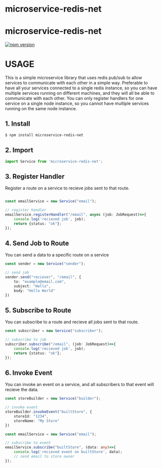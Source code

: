 # microservice-redis-net

# microservice-redis-net

[![npm version](https://badge.fury.io/js/microservice-redis-net.svg)](https://www.npmjs.com/package/microservice-redis-net)

# USAGE

This is a simple microservice library that uses redis pub/sub to allow services to communicate with each other in a simple way.
Preferable to have all your services connected to a single redis instance, so you can have multiple services running on different machines, and they will all be able to communicate with each other.
You can only register handlers for one service on a single node instance, so you cannot have multiple services running on the same node instance.

## 1. Install

```bash
$ npm install microservice-redis-net
```

## 2. Import

```typescript
import Service from 'microservice-redis-net';
```

## 3. Register Handler
Register a route on a service to recieve jobs sent to that route.
```typescript

const emailService = new Service("email");

// register handler
emailService.registerHandler("/email", async (job: JobRequest)=>{
    console.log('recieved job', job);
    return {status: "ok"};
});

```

## 4. Send Job to Route
You can send a data to a specific route on a service
```typescript
const sender = new Service("sender");

// send job
sender.send("reciever", "/email", {
    to: "example@email.com",
    subject: "Hello",
    body: "Hello World"
})
```

## 5. Subscribe to Route
You can subscribe to a route and recieve all jobs sent to that route.
```typescript
const subscriber = new Service("subscriber");

// subscribe to job
subscriber.subscribe("/email", (job: JobRequest)=>{
    console.log('recieved job', job);
    return {status: "ok"};
});
```

## 6. Invoke Event
You can invoke an event on a service, and all subscribers to that event will recieve the data.
```typescript
const storeBuilder = new Service("builder");

// invoke event
storeBuilder.invokeEvent("builtStore", {
    storeId: "1234",
    storeName: "My Store"
})

const emailService = new Service("email");

// subscribe to event
emailService.subscribe("builtStore", (data: any)=>{
    console.log('recieved event on builtStore', data);
    // send email to store owner
});
```
```
